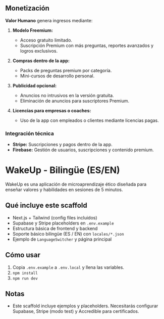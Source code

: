 ## Monetización

**Valor Humano** genera ingresos mediante:

1. **Modelo Freemium:**  
   - Acceso gratuito limitado.  
   - Suscripción Premium con más preguntas, reportes avanzados y logros exclusivos.

2. **Compras dentro de la app:**  
   - Packs de preguntas premium por categoría.  
   - Mini-cursos de desarrollo personal.

3. **Publicidad opcional:**  
   - Anuncios no intrusivos en la versión gratuita.  
   - Eliminación de anuncios para suscriptores Premium.

4. **Licencias para empresas o coaches:**  
   - Uso de la app con empleados o clientes mediante licencias pagas.

### Integración técnica
- **Stripe:** Suscripciones y pagos dentro de la app.  
- **Firebase:** Gestión de usuarios, suscripciones y contenido premium.

# WakeUp - Bilingüe (ES/EN)

WakeUp es una aplicación de microaprendizaje ético diseñada para enseñar valores y habilidades en sesiones de 5 minutos.

## Qué incluye este scaffold
- Next.js + Tailwind (config files incluidos)
- Supabase y Stripe placeholders en `.env.example`
- Estructura básica de frontend y backend
- Soporte básico bilingüe (ES / EN) con `locales/*.json`
- Ejemplo de `LanguageSwitcher` y página principal

## Cómo usar
1. Copia `.env.example` a `.env.local` y llena las variables.
2. `npm install`
3. `npm run dev`

## Notas
- Este scaffold incluye ejemplos y placeholders. Necesitarás configurar Supabase, Stripe (modo test) y Accredible para certificados.
